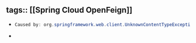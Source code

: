 tags:: [[Spring Cloud OpenFeign]]
---

- ``` java
  Caused by: org.springframework.web.client.UnknownContentTypeException: Could not extract response: no suitable HttpMessageConverter found for response type [class com.baofoo.refund.ApplyRefundResp] and content type [application/octet-stream]
  ```
-